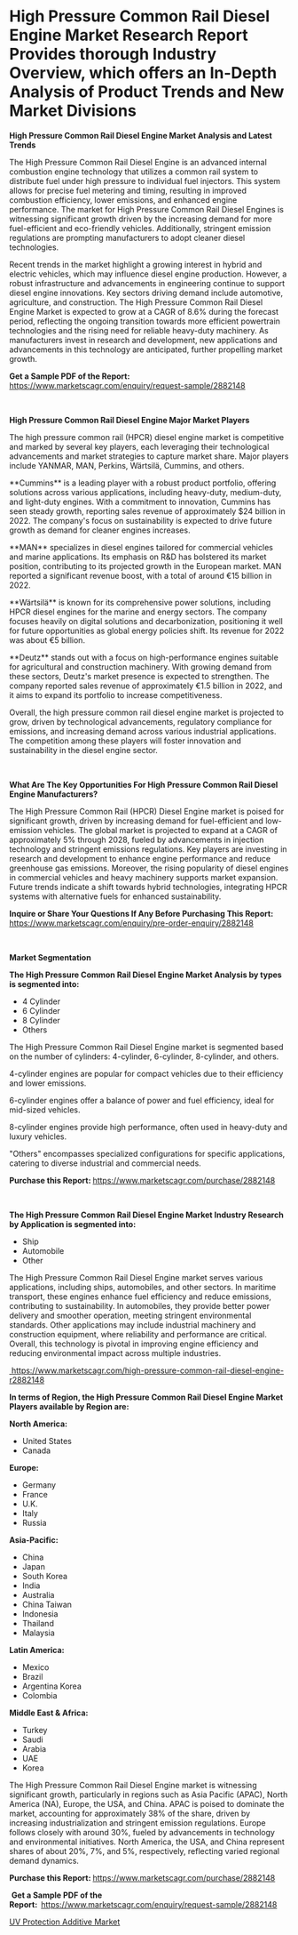 <p><h1>High Pressure Common Rail Diesel Engine Market Research Report Provides thorough Industry Overview, which offers an In-Depth Analysis of Product Trends and New Market Divisions</h1></p><p><strong>High Pressure Common Rail Diesel Engine Market Analysis and Latest Trends</strong></p>
<p><p>The High Pressure Common Rail Diesel Engine is an advanced internal combustion engine technology that utilizes a common rail system to distribute fuel under high pressure to individual fuel injectors. This system allows for precise fuel metering and timing, resulting in improved combustion efficiency, lower emissions, and enhanced engine performance. The market for High Pressure Common Rail Diesel Engines is witnessing significant growth driven by the increasing demand for more fuel-efficient and eco-friendly vehicles. Additionally, stringent emission regulations are prompting manufacturers to adopt cleaner diesel technologies.</p><p>Recent trends in the market highlight a growing interest in hybrid and electric vehicles, which may influence diesel engine production. However, a robust infrastructure and advancements in engineering continue to support diesel engine innovations. Key sectors driving demand include automotive, agriculture, and construction. The High Pressure Common Rail Diesel Engine Market is expected to grow at a CAGR of 8.6% during the forecast period, reflecting the ongoing transition towards more efficient powertrain technologies and the rising need for reliable heavy-duty machinery. As manufacturers invest in research and development, new applications and advancements in this technology are anticipated, further propelling market growth.</p></p>
<p><strong>Get a Sample PDF of the Report:&nbsp;</strong> <a href="https://www.marketscagr.com/enquiry/request-sample/2882148?utm_campaign=3266&utm_medium=2&utm_source=Github&utm_content=ia&utm_term=12032025&utm_id=high-pressure-common-rail-diesel-engine">https://www.marketscagr.com/enquiry/request-sample/2882148</a></p>
<p>&nbsp;</p>
<p><strong>High Pressure Common Rail Diesel Engine Major Market Players</strong></p>
<p><p>The high pressure common rail (HPCR) diesel engine market is competitive and marked by several key players, each leveraging their technological advancements and market strategies to capture market share. Major players include YANMAR, MAN, Perkins, Wärtsilä, Cummins, and others.</p><p>**Cummins** is a leading player with a robust product portfolio, offering solutions across various applications, including heavy-duty, medium-duty, and light-duty engines. With a commitment to innovation, Cummins has seen steady growth, reporting sales revenue of approximately $24 billion in 2022. The company's focus on sustainability is expected to drive future growth as demand for cleaner engines increases.</p><p>**MAN** specializes in diesel engines tailored for commercial vehicles and marine applications. Its emphasis on R&D has bolstered its market position, contributing to its projected growth in the European market. MAN reported a significant revenue boost, with a total of around €15 billion in 2022.</p><p>**Wärtsilä** is known for its comprehensive power solutions, including HPCR diesel engines for the marine and energy sectors. The company focuses heavily on digital solutions and decarbonization, positioning it well for future opportunities as global energy policies shift. Its revenue for 2022 was about €5 billion.</p><p>**Deutz** stands out with a focus on high-performance engines suitable for agricultural and construction machinery. With growing demand from these sectors, Deutz's market presence is expected to strengthen. The company reported sales revenue of approximately €1.5 billion in 2022, and it aims to expand its portfolio to increase competitiveness.</p><p>Overall, the high pressure common rail diesel engine market is projected to grow, driven by technological advancements, regulatory compliance for emissions, and increasing demand across various industrial applications. The competition among these players will foster innovation and sustainability in the diesel engine sector.</p></p>
<p>&nbsp;</p>
<p><strong>What Are The Key Opportunities For High Pressure Common Rail Diesel Engine Manufacturers?</strong></p>
<p><p>The High Pressure Common Rail (HPCR) Diesel Engine market is poised for significant growth, driven by increasing demand for fuel-efficient and low-emission vehicles. The global market is projected to expand at a CAGR of approximately 5% through 2028, fueled by advancements in injection technology and stringent emissions regulations. Key players are investing in research and development to enhance engine performance and reduce greenhouse gas emissions. Moreover, the rising popularity of diesel engines in commercial vehicles and heavy machinery supports market expansion. Future trends indicate a shift towards hybrid technologies, integrating HPCR systems with alternative fuels for enhanced sustainability.</p></p>
<p><strong>Inquire or Share Your Questions If Any Before Purchasing This Report:</strong> <a href="https://www.marketscagr.com/enquiry/pre-order-enquiry/2882148?utm_campaign=3266&utm_medium=2&utm_source=Github&utm_content=ia&utm_term=12032025&utm_id=high-pressure-common-rail-diesel-engine">https://www.marketscagr.com/enquiry/pre-order-enquiry/2882148</a></p>
<p>&nbsp;</p>
<p><strong>Market Segmentation</strong></p>
<p><strong>The High Pressure Common Rail Diesel Engine Market Analysis by types is segmented into:</strong></p>
<p><ul><li>4 Cylinder</li><li>6 Cylinder</li><li>8 Cylinder</li><li>Others</li></ul></p>
<p><p>The High Pressure Common Rail Diesel Engine market is segmented based on the number of cylinders: 4-cylinder, 6-cylinder, 8-cylinder, and others. </p><p>4-cylinder engines are popular for compact vehicles due to their efficiency and lower emissions. </p><p>6-cylinder engines offer a balance of power and fuel efficiency, ideal for mid-sized vehicles. </p><p>8-cylinder engines provide high performance, often used in heavy-duty and luxury vehicles. </p><p>"Others" encompasses specialized configurations for specific applications, catering to diverse industrial and commercial needs.</p></p>
<p><strong>Purchase this Report:&nbsp;</strong><a href="https://www.marketscagr.com/purchase/2882148?utm_campaign=3266&utm_medium=2&utm_source=Github&utm_content=ia&utm_term=12032025&utm_id=high-pressure-common-rail-diesel-engine">https://www.marketscagr.com/purchase/2882148</a></p>
<p>&nbsp;</p>
<p><strong>The High Pressure Common Rail Diesel Engine Market Industry Research by Application is segmented into:</strong></p>
<p><ul><li>Ship</li><li>Automobile</li><li>Other</li></ul></p>
<p><p>The High Pressure Common Rail Diesel Engine market serves various applications, including ships, automobiles, and other sectors. In maritime transport, these engines enhance fuel efficiency and reduce emissions, contributing to sustainability. In automobiles, they provide better power delivery and smoother operation, meeting stringent environmental standards. Other applications may include industrial machinery and construction equipment, where reliability and performance are critical. Overall, this technology is pivotal in improving engine efficiency and reducing environmental impact across multiple industries.</p></p>
<p><a href="https://www.marketscagr.com/high-pressure-common-rail-diesel-engine-r2882148?utm_campaign=3266&utm_medium=2&utm_source=Github&utm_content=ia&utm_term=12032025&utm_id=high-pressure-common-rail-diesel-engine">&nbsp;https://www.marketscagr.com/high-pressure-common-rail-diesel-engine-r2882148</a></p>
<p><strong>In terms of Region, the High Pressure Common Rail Diesel Engine Market Players available by Region are:</strong></p>
<p>
    <p> <strong> North America: </strong>
        <ul>
            <li>United States</li>
            <li>Canada</li>
        </ul>
        </p> 
    <p> <strong> Europe: </strong>
        <ul>
            <li>Germany</li>
            <li>France</li>
            <li>U.K.</li>
            <li>Italy</li>
            <li>Russia</li>
        </ul>
        </p> 
    <p> <strong> Asia-Pacific: </strong>
        <ul>
            <li>China</li>
            <li>Japan</li>
            <li>South Korea</li>
            <li>India</li>
            <li>Australia</li>
            <li>China Taiwan</li>
            <li>Indonesia</li>
            <li>Thailand</li>
            <li>Malaysia</li>
        </ul>
        </p> 
    <p> <strong> Latin America: </strong>
        <ul>
            <li>Mexico</li>
            <li>Brazil</li>
            <li>Argentina Korea</li>
            <li>Colombia</li>
        </ul>
        </p> 
    <p> <strong> Middle East & Africa: </strong>
        <ul>
            <li>Turkey</li>
            <li>Saudi</li>
            <li>Arabia</li>
            <li>UAE</li>
            <li>Korea</li>
        </ul>
    </p>
    </p>
<p><p>The High Pressure Common Rail Diesel Engine market is witnessing significant growth, particularly in regions such as Asia Pacific (APAC), North America (NA), Europe, the USA, and China. APAC is poised to dominate the market, accounting for approximately 38% of the share, driven by increasing industrialization and stringent emission regulations. Europe follows closely with around 30%, fueled by advancements in technology and environmental initiatives. North America, the USA, and China represent shares of about 20%, 7%, and 5%, respectively, reflecting varied regional demand dynamics.</p></p>
<p><strong>Purchase this Report: </strong><a href="https://www.marketscagr.com/purchase/2882148?utm_campaign=3266&utm_medium=2&utm_source=Github&utm_content=ia&utm_term=12032025&utm_id=high-pressure-common-rail-diesel-engine">https://www.marketscagr.com/purchase/2882148</a></p>
<p>&nbsp;<strong>Get a Sample PDF of the Report:&nbsp;&nbsp;</strong><a href="https://www.marketscagr.com/enquiry/request-sample/2882148?utm_campaign=3266&utm_medium=2&utm_source=Github&utm_content=ia&utm_term=12032025&utm_id=high-pressure-common-rail-diesel-engine">https://www.marketscagr.com/enquiry/request-sample/2882148</a></p>
<p><strong></strong></p>
<p><p><a href="https://github.com/samesdufloiw/Market-Research-Report-List-1/blob/main/uv-protection-additive-market.md?utm_campaign=3266&utm_medium=2&utm_source=Github&utm_content=ia&utm_term=12032025&utm_id=high-pressure-common-rail-diesel-engine">UV Protection Additive Market</a></p></p>